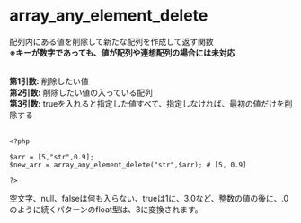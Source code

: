 # array_any_element_delete
配列内にある値を削除して新たな配列を作成して返す関数<br />
**※キーが数字であっても、値が配列や連想配列の場合には未対応**<br />
<br />

**第1引数:** 削除したい値<br />
**第2引数:** 削除したい値の入っている配列<br />
**第3引数:** trueを入れると指定した値すべて、指定しなければ、最初の値だけを削除する<br />
<br />

    <?php
    
    $arr = [5,"str",0.9];
    $new_arr = array_any_element_delete("str",$arr); # [5, 0.9]
    
    ?>

空文字、null、falseは何も入らない、trueは1に、3.0など、整数の値の後に、.0のように続くパターンのfloat型は、3に変換されます。<br />

